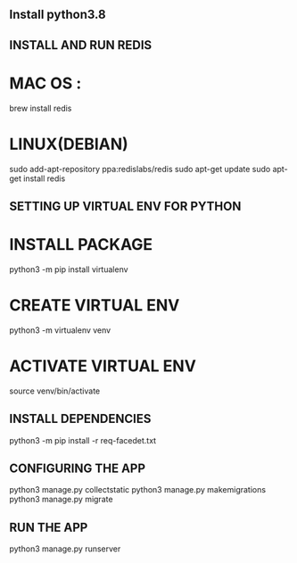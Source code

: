 ##  Install python3.8

## INSTALL AND RUN REDIS
# MAC OS : 
brew install redis 
# LINUX(DEBIAN)
sudo add-apt-repository ppa:redislabs/redis
sudo apt-get update
sudo apt-get install redis


## SETTING UP VIRTUAL ENV FOR PYTHON
# INSTALL PACKAGE
python3 -m pip install virtualenv
# CREATE VIRTUAL ENV
python3 -m virtualenv venv
# ACTIVATE VIRTUAL ENV
source venv/bin/activate

## INSTALL DEPENDENCIES
python3 -m pip install -r req-facedet.txt


## CONFIGURING THE APP
python3 manage.py collectstatic
python3 manage.py makemigrations
python3 manage.py migrate

## RUN THE APP
python3 manage.py runserver 


